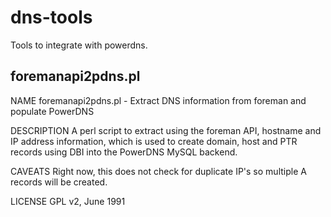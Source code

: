 # dns-tools
Tools to integrate with powerdns. 

## foremanapi2pdns.pl

NAME
       foremanapi2pdns.pl - Extract DNS information from foreman and populate PowerDNS

DESCRIPTION
       A perl script to extract using the foreman API, hostname and IP address information, which is used to create domain, host and PTR records using DBI into the PowerDNS MySQL backend.

CAVEATS
       Right now, this does not check for duplicate IP's so multiple A records will be created.

LICENSE
       GPL v2, June 1991

